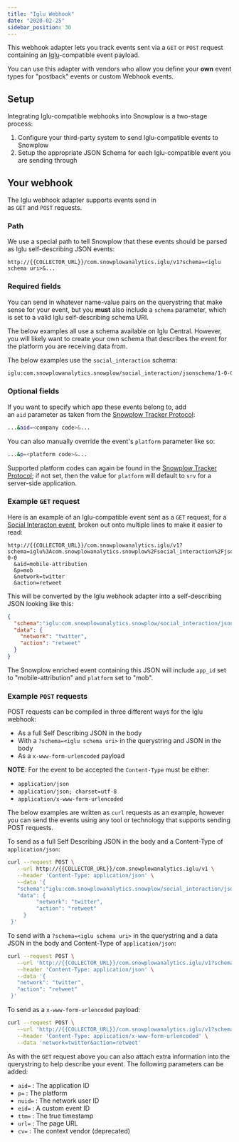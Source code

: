 ```yaml
---
title: "Iglu Webhook"
date: "2020-02-25"
sidebar_position: 30
---
```


This webhook adapter lets you track events sent via a `GET` or `POST` request containing an [Iglu](https://github.com/snowplow/iglu)\-compatible event payload.

You can use this adapter with vendors who allow you define your **own** event types for "postback" events or custom Webhook events.

## Setup

Integrating Iglu-compatible webhooks into Snowplow is a two-stage process:

1. Configure your third-party system to send Iglu-compatible events to Snowplow
2. Setup the appropriate JSON Schema for each Iglu-compatible event you are sending through

## Your webhook

The Iglu webhook adapter supports events send in as `GET` and `POST` requests.

### Path

We use a special path to tell Snowplow that these events should be parsed as Iglu self-describing JSON events:

```markup
http://{{COLLECTOR_URL}}/com.snowplowanalytics.iglu/v1?schema=<iglu schema uri>&...
```

### Required fields

You can send in whatever name-value pairs on the querystring that make sense for your event, but you **must** also include a `schema` parameter, which is set to a valid Iglu self-describing schema URI.

The below examples all use a schema available on Iglu Central. However, you will likely want to create your own schema that describes the event for the platform you are receiving data from.

The below examples use the `social_interaction` schema:

```bash
iglu:com.snowplowanalytics.snowplow/social_interaction/jsonschema/1-0-0
```

### Optional fields

If you want to specify which app these events belong to, add an `aid` parameter as taken from the [Snowplow Tracker Protocol](https://github.com/snowplow/snowplow/wiki/snowplow-tracker-protocol#1-common-parameters-platform-and-event-independent):

```bash
...&aid=<company code>&...
```

You can also manually override the event's `platform` parameter like so:

```bash
...&p=<platform code>&...
```

Supported platform codes can again be found in the [Snowplow Tracker Protocol](https://github.com/snowplow/snowplow/wiki/snowplow-tracker-protocol#1-common-parameters-platform-and-event-independent); if not set, then the value for `platform` will default to `srv` for a server-side application.

### Example `GET` request

Here is an example of an Iglu-compatible event sent as a `GET` request, for a [Social Interacton event](https://github.com/snowplow/iglu-central/blob/master/schemas/com.snowplowanalytics.snowplow/social_interaction/jsonschema/1-0-0), broken out onto multiple lines to make it easier to read:

```markup
http://{{COLLECTOR_URL}}/com.snowplowanalytics.iglu/v1?schema=iglu%3Acom.snowplowanalytics.snowplow%2Fsocial_interaction%2Fjsonschema%2F1-0-0
  &aid=mobile-attribution
  &p=mob
  &network=twitter
  &action=retweet
```

This will be converted by the Iglu webhook adapter into a self-describing JSON looking like this:

```json
{
  "schema":"iglu:com.snowplowanalytics.snowplow/social_interaction/jsonschema/1-0-0",
  "data": {
    "network": "twitter",
    "action": "retweet"
  }
}
```

The Snowplow enriched event containing this JSON will include `app_id` set to "mobile-attribution" and `platform` set to "mob".

### Example `POST` requests

POST requests can be compiled in three different ways for the Iglu webhook:

- As a full Self Describing JSON in the body
- With a `?schema=<iglu schema uri>` in the querystring and JSON in the body
- As a `x-www-form-urlencoded` payload

**NOTE**: For the event to be accepted the `Content-Type` must be either:

- `application/json`
- `application/json; charset=utf-8`
- `application/x-www-form-urlencoded`

The below examples are written as `curl` requests as an example, however you can send the events using any tool or technology that supports sending POST requests.

To send as a full Self Describing JSON in the body and a Content-Type of `application/json`:

```bash
curl --request POST \
   --url http://{{COLLECTOR_URL}}/com.snowplowanalytics.iglu/v1 \
   --header 'Content-Type: application/json' \
   --data '{
   "schema":"iglu:com.snowplowanalytics.snowplow/social_interaction/jsonschema/1-0-0",
   "data": {
         "network": "twitter",
         "action": "retweet"
     }
 }'
```

To send with a `?schema=<iglu schema uri>` in the querystring and a data JSON in the body and Content-Type of `application/json`:

```bash
curl --request POST \
   --url 'http://{{COLLECTOR_URL}}/com.snowplowanalytics.iglu/v1?schema=iglu%3Acom.snowplowanalytics.snowplow%2Fsocial_interaction%2Fjsonschema%2F1-0-0' \
   --header 'Content-Type: application/json' \
   --data '{
   "network": "twitter",
   "action": "retweet"
 }'
```

To send as a `x-www-form-urlencoded` payload:

```bash
curl --request POST \
   --url 'http://{{COLLECTOR_URL}}/com.snowplowanalytics.iglu/v1?schema=iglu%3Acom.snowplowanalytics.snowplow%2Fsocial_interaction%2Fjsonschema%2F1-0-0' \
   --header 'Content-Type: application/x-www-form-urlencoded' \
   --data 'network=twitter&action=retweet'
```

As with the `GET` request above you can also attach extra information into the querystring to help describe your event. The following parameters can be added:

- `aid=` : The application ID
- `p=` : The platform
- `nuid=` : The network user ID
- `eid=` : A custom event ID
- `ttm=` : The true timestamp
- `url=` : The page URL
- `cv=` : The context vendor (deprecated)
